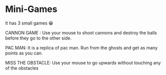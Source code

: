 # Mini-Games
It has 3 small games 😁

CANNON GAME :
 Use your mouse to shoot cannons and destroy the balls before they go to the other side.
 
PAC MAN:
 It is a replica of pac man. Run from the ghosts and get as many points as you can.
 
MISS THE OBSTACLE:
 Use your mouse to go upwards without touching any of the obstacles

